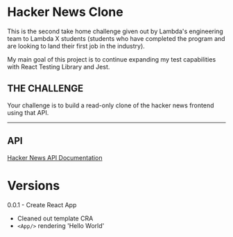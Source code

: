# Hacker News Clone
This is the second take home challenge given out by Lambda's engineering team to Lambda X students (students who have completed the program and are looking to land their first job in the industry). 

My main goal of this project is to continue expanding my test capabilities with React Testing Library and Jest. 

## **THE CHALLENGE**
Your challenge is to build a read-only clone of the hacker news frontend using that API.

---

## API
[Hacker News API Documentation](https://github.com/HackerNews/API)


# Versions
<summary>0.0.1 - Create React App</summary>

- Cleaned out template CRA
- `<App/>` rendering 'Hello World' 
</details>